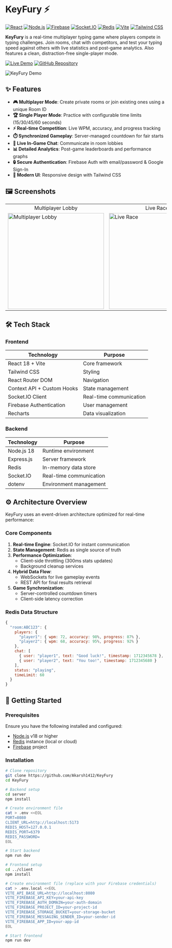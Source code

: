 # KeyFury ⚡

[![React](https://img.shields.io/badge/React-18.2.0-61DAFB?style=for-the-badge&logo=react)](https://react.dev/)
[![Node.js](https://img.shields.io/badge/Node.js-18.x-339933?style=for-the-badge&logo=nodedotjs)](https://nodejs.org/)
[![Firebase](https://img.shields.io/badge/Firebase-FFA611?style=for-the-badge&logo=firebase)](https://firebase.google.com/)
[![Socket.IO](https://img.shields.io/badge/Socket.IO-4.7.2-010101?style=for-the-badge&logo=socketdotio)](https://socket.io/)
[![Redis](https://img.shields.io/badge/Redis-7.0-DC382D?style=for-the-badge&logo=redis)](https://redis.io/)
[![Vite](https://img.shields.io/badge/Vite-5.x-646CFF?style=for-the-badge&logo=vite)](https://vitejs.dev/)
[![Tailwind CSS](https://img.shields.io/badge/Tailwind_CSS-3.x-06B6D4?style=for-the-badge&logo=tailwindcss)](https://tailwindcss.com/)

**KeyFury** is a real-time multiplayer typing game where players compete in typing challenges. Join rooms, chat with competitors, and test your typing speed against others with live statistics and post-game analytics. Also features a clean, distraction-free single-player mode.

[![Live Demo](https://img.shields.io/badge/Live_Demo-Visit_Here-brightgreen?style=for-the-badge)](https://key-fury.vercel.app/)
[![GitHub Repository](https://img.shields.io/badge/GitHub-View_Source-blue?style=for-the-badge&logo=github)](https://github.com/Akarsh1412/KeyFury)

![KeyFury Demo](https://raw.githubusercontent.com/Akarsh1412/KeyFury/main/client/public/keyfury.gif)

## ✨ Features

- **🎮 Multiplayer Mode**: Create private rooms or join existing ones using a unique Room ID
- **🏆 Single Player Mode**: Practice with configurable time limits (15/30/45/60 seconds)
- **⚡ Real-time Competition**: Live WPM, accuracy, and progress tracking
- **⏱️ Synchronized Gameplay**: Server-managed countdown for fair starts
- **💬 Live In-Game Chat**: Communicate in room lobbies
- **📊 Detailed Analytics**: Post-game leaderboards and performance graphs
- **🔒 Secure Authentication**: Firebase Auth with email/password & Google Sign-In
- **🎨 Modern UI**: Responsive design with Tailwind CSS

## 🖼️ Screenshots

<table>
  <tr>
    <td align="center">Multiplayer Lobby</td>
    <td align="center">Live Race</td>
    <td align="center">Results & Analytics</td>
  </tr>
  <tr>
    <td><img src="https://raw.githubusercontent.com/Akarsh1412/KeyFury/main/client/public/lobby.png" width="300" alt="Multiplayer Lobby"></td>
    <td><img src="https://raw.githubusercontent.com/Akarsh1412/KeyFury/main/client/public/race.png" width="300" alt="Live Race"></td>
    <td><img src="https://raw.githubusercontent.com/Akarsh1412/KeyFury/main/client/public/results.png" width="300" alt="Results Page"></td>
  </tr>
</table>

## 🛠️ Tech Stack

### Frontend
| Technology | Purpose |
|------------|---------|
| React 18 + Vite | Core framework |
| Tailwind CSS | Styling |
| React Router DOM | Navigation |
| Context API + Custom Hooks | State management |
| Socket.IO Client | Real-time communication |
| Firebase Authentication | User management |
| Recharts | Data visualization |

### Backend
| Technology | Purpose |
|------------|---------|
| Node.js 18 | Runtime environment |
| Express.js | Server framework |
| Redis | In-memory data store |
| Socket.IO | Real-time communication |
| dotenv | Environment management |

## ⚙️ Architecture Overview

KeyFury uses an event-driven architecture optimized for real-time performance:

### Core Components
1. **Real-time Engine**: Socket.IO for instant communication
2. **State Management**: Redis as single source of truth
3. **Performance Optimization**:
   - Client-side throttling (300ms stats updates)
   - Background cleanup services
4. **Hybrid Data Flow**:
   - WebSockets for live gameplay events
   - REST API for final results retrieval
5. **Game Synchronization**:
   - Server-controlled countdown timers
   - Client-side latency correction

### Redis Data Structure
```javascript
{
  "room:ABC123": {
    players: {
      "player1": { wpm: 72, accuracy: 98%, progress: 87% },
      "player2": { wpm: 68, accuracy: 95%, progress: 92% }
    },
    chat: [
      { user: "player1", text: "Good luck!", timestamp: 1712345678 },
      { user: "player2", text: "You too!", timestamp: 1712345680 }
    ],
    status: "playing",
    timeLimit: 60
  }
}
```
## 🚀 Getting Started

### Prerequisites
Ensure you have the following installed and configured:
- [Node.js](https://nodejs.org/) v18 or higher
- [Redis](https://redis.io/) instance (local or cloud)
- [Firebase](https://firebase.google.com/) project

### Installation
```bash
# Clone repository
git clone https://github.com/Akarsh1412/KeyFury
cd KeyFury

# Backend setup
cd server
npm install

# Create environment file
cat > .env <<EOL
PORT=8080
CLIENT_URL=http://localhost:5173
REDIS_HOST=127.0.0.1
REDIS_PORT=6379
REDIS_PASSWORD=
EOL

# Start backend
npm run dev

# Frontend setup
cd ../client
npm install

# Create environment file (replace with your Firebase credentials)
cat > .env.local <<EOL
VITE_API_BASE_URL=http://localhost:8080
VITE_FIREBASE_API_KEY=your-api-key
VITE_FIREBASE_AUTH_DOMAIN=your-auth-domain
VITE_FIREBASE_PROJECT_ID=your-project-id
VITE_FIREBASE_STORAGE_BUCKET=your-storage-bucket
VITE_FIREBASE_MESSAGING_SENDER_ID=your-sender-id
VITE_FIREBASE_APP_ID=your-app-id
EOL

# Start frontend
npm run dev
